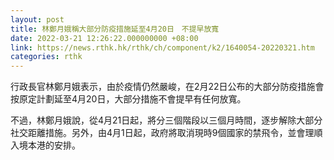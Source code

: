 ```yaml
---
layout: post
title: 林鄭月娥稱大部分防疫措施延至4月20日　不提早放寬
date: 2022-03-21 12:26:22.000000000 +08:00
link: https://news.rthk.hk/rthk/ch/component/k2/1640054-20220321.htm
categories: rthk
---
```


行政長官林鄭月娥表示，由於疫情仍然嚴峻，在2月22日公布的大部分防疫措施會按原定計劃延至4月20日，大部分措施不會提早有任何放寬。

不過，林鄭月娥說，從4月21日起，將分三個階段以三個月時間，逐步解除大部分社交距離措施。另外，由4月1日起，政府將取消現時9個國家的禁飛令，並會理順入境本港的安排。
